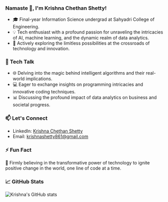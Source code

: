 ### Namaste 🙏, I'm Krishna Chethan Shetty!

- 🎓 Final-year Information Science undergrad at Sahyadri College of Engineering.
- 💡 Tech enthusiast with a profound passion for unraveling the intricacies of AI, machine learning, and the dynamic realm of data analytics.
- 🚀 Actively exploring the limitless possibilities at the crossroads of technology and innovation.

### 💬 Tech Talk

- 🌐 Delving into the magic behind intelligent algorithms and their real-world implications.
- 💻 Eager to exchange insights on programming intricacies and innovative coding techniques.
- 📊 Discussing the profound impact of data analytics on business and societal progress.

### 📫 Let's Connect

- LinkedIn: [Krishna Chethan Shetty](https://www.linkedin.com/in/krishna-chethan-shetty-11a263229/)
- Email: krishnashetty861@gmail.com

### ⚡ Fun Fact

🌟 Firmly believing in the transformative power of technology to ignite positive change in the world, one line of code at a time.


### 📈 GitHub Stats

![Krishna's GitHub stats](https://github-readme-stats.vercel.app/api?username=Krishnaaaa17&show_icons=true&theme=radical)
